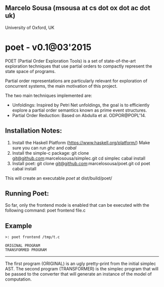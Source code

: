 Marcelo Sousa (msousa at cs dot ox dot ac dot uk)
-------------------------------------------------
University of Oxford, UK

poet - v0.1@03'2015
======

POET (Partial Order Exploration Tools) is a 
set of state-of-the-art exploration techniques
that use partial orders to compactly
represent the state space of programs.

Partial order representations are particularly
relevant for exploration of concurrent systems, 
the main motivation of this project.

The two main techniques implemented are:
 - Unfoldings:
   Inspired by Petri Net unfoldings, the goal
   is to efficiently explore a partial order 
   semantics known as prime event structures.
 - Partial Order Reduction:
   Based on Abdulla et al. ODPOR@POPL'14.

Installation Notes:
-------------------
 
1. Install the Haskell Platform (https://www.haskell.org/platform/)
   Make sure you can run *ghc* and *cabal*
2. Install the simple-c package:
   git clone git@github.com:marcelosousa/simplec.git
   cd simplec
   cabal install
3. Install poet:
   git clone git@github.com:marcelosousa/poet.git
   cd poet
   cabal install
  
This will create an executable *poet* at dist/build/poet/

Running Poet:
-------------
  
  So far, only the frontend mode is enabled that can be executed with the following command:
    poet frontend file.c

  Example
  -------
    >: poet frontend /tmp/t.c
    
    ORIGINAL PROGRAM
    TRANSFORMED PROGRAM
  -------
      
  The first program (ORIGINAL) is an ugly pretty-print from the initial simplec AST.
  The second program (TRANSFORMER) is the simplec program that will be passed to the converter
  that will generate an instance of the model of computation.
  